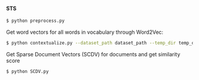 #### STS
```sh
$ python preprocess.py 
```
Get word vectors for all words in vocabulary through Word2Vec:
```sh
$ python contextualize.py --dataset_path dataset_path --temp_dir temp_dir --gpu_id 0
```
Get Sparse Document Vectors (SCDV) for documents and get similarity score
```sh
$ python SCDV.py
```
